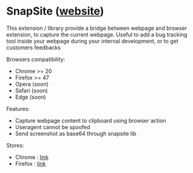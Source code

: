# SnapSite ([website](http://snapsite.live/))

This extension / library provide a bridge between webpage and browser extension, to capture the current webpage.
Useful to add a bug tracking tool inside your webpage during your internal development, or to get customers feedbacks

Browsers compatibility:
- Chrome  >= 20
- Firefox >= 47
- Opera  (soon)
- Safari (soon)
- Edge   (soon)


Features:
- Capture webpage content to clipboard using browser action
- Useragent cannot be spoofed
- Send screenshot as base64 through snapsite lib

Stores: 
- Chrome  : [link](https://chrome.google.com/webstore/detail/snapsite/fkockbmpmgpelkjfnelaifdniigigmkp)
- Firefox : [link](https://addons.mozilla.org/fr/firefox/addon/snapsite/)
